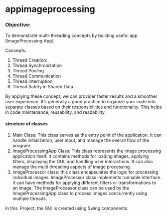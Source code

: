 # appimageprocessing
### Objective:
To demonstrate multi-threading concepts by building useful app [ImageProcessing App]

Concepts:
1. Thread Creation:
2. Thread Synchronization
3. Thread Pooling
4. Thread Communication
5. Thread Interruption
6. Thread Safety in Shared Data

By applying these concept, we can provider faster results and a smoother user experience.
It’s generally a good practice to organize your code into separate classes based on their responsibilities and functionality. This helps in code maintenance, reusability, and readability. 

#### structure of classes

1. Main Class: This class serves as the entry point of the application. It can handle initialization, user input, and manage the overall flow of the program.
2. ImageProcessingApp Class: This class represents the image processing application itself. It contains methods for loading images, applying filters, displaying the GUI, and handling user interactions. It can also manage the multi threading aspects of image processing.
3. ImageProcessor class: this class encapsulates the logic for processing individual images. ImageProcessor class implements runnable interface.  It can have methods for applying different filters or transformations to an image. The ImageProcessor class can be used by the ImageProcessingApp class to process images concurrently using multiple threads.

In this. Project, the GUI is created using Swing components.

